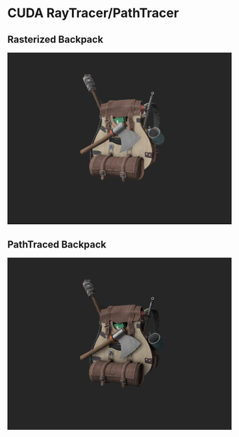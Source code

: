 # CUDA RayTracer/PathTracer
## Rasterized Backpack
![](assets/renders/bpns.PNG)
## PathTraced Backpack
![](assets/renders/bps.PNG)
